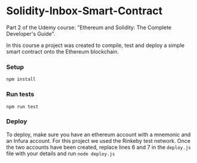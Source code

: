 # Solidity-Inbox-Smart-Contract
Part 2 of the Udemy course: "Ethereum and Solidity: The Complete Developer's Guide". 

In this course a project was created to compile, test and deploy a simple smart contract onto the Ethereum blockchain.

### Setup
``` npm install ```

### Run tests
``` npm run test ```

### Deploy
To deploy, make sure you have an ethereum account with a mnemonic and an Infura account. For this project we used the Rinkeby test network.
Once the two accounts have been created, replace lines 6 and 7 in the ``` deploy.js ``` file with your details and run ``` node deploy.js ```

